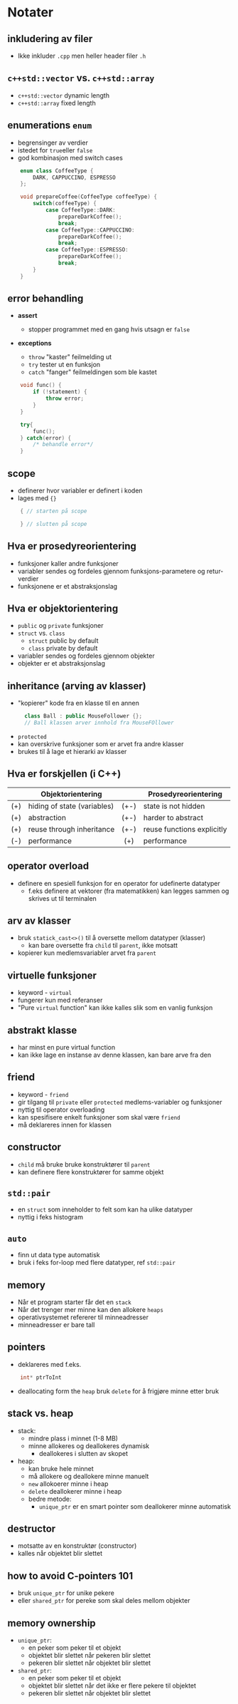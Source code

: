 # Notater

## inkludering av filer

- Ikke inkluder `.cpp` men heller header filer `.h`

## `c++std::vector` vs. `c++std::array`

- `c++std::vector` dynamic length
- `c++std::array` fixed length

## enumerations `enum`

- begrensinger av verdier
- istedet for `true`eller `false`
- god kombinasjon med switch cases
```c++
    enum class CoffeeType {
        DARK, CAPPUCCINO, ESPRESSO
    };

    void prepareCoffee(CoffeeType coffeeType) {
        switch(coffeeType) {
            case CoffeeType::DARK:
                prepareDarkCoffee();
                break;
            case CoffeeType::CAPPUCCINO:
                prepareDarkCoffee();
                break;
            case CoffeeType::ESPRESSO:
                prepareDarkCoffee();
                break;
        }
    }
```

## error behandling

- **assert**
  - stopper programmet med en gang hvis utsagn er `false`
  
- **exceptions**
  - `throw` "kaster" feilmelding ut
  - `try` tester ut en funksjon
  - `catch` "fanger" feilmeldingen som ble kastet
```c++
    void func() {
        if (!statement) {
            throw error;
        }
    }

    try{
        func();
    } catch(error) {
        /* behandle error*/
    }
```

## scope

- definerer hvor variabler er definert i koden
- lages med `{}`
```c++
    { // starten på scope

    } // slutten på scope
```

## Hva er prosedyreorientering

- funksjoner kaller andre funksjoner
- variabler sendes og fordeles gjennom funksjons-parametere og retur-verdier
- funksjonene er et abstraksjonslag

## Hva er objektorientering

- `public` og `private` funksjoner
- `struct` vs. `class`
  - `struct` public by default
  - `class` private by default
- variabler sendes og fordeles gjennom objekter
- objekter er et abstraksjonslag

## inheritance (arving av klasser)

- "kopierer" kode fra en klasse til en annen
  ```c++
    class Ball : public MouseFollower {};
    // Ball klassen arver innhold fra MouseFOllower
  ```
- `protected`
- kan overskrive funksjoner som er arvet fra andre klasser
- brukes til å lage et hierarki av klasser

## Hva er forskjellen (i C++)


|       | Objektorientering           |       | Prosedyreorientering       |
| :---: | --------------------------- | :---: | -------------------------- |
|  (+)  | hiding of state (variables) | (+-)  | state is not hidden        |
|  (+)  | abstraction                 | (+-)  | harder to abstract         |
|  (+)  | reuse through inheritance   | (+-)  | reuse functions explicitly |
|  (-)  | performance                 |  (+)  | performance                |

## operator overload

- definere en spesiell funksjon for en operator for udefinerte datatyper
  - f.eks definere at vektorer (fra matematikken) kan legges sammen og skrives ut til terminalen 

## arv av klasser

- bruk `statick_cast<>()` til å oversette mellom datatyper (klasser)
  - kan bare oversette fra `child` til `parent`, ikke motsatt
- kopierer kun medlemsvariabler arvet fra `parent`

## virtuelle funksjoner

- keyword - `virtual` 
- fungerer kun med referanser
- "Pure `virtual` function" kan ikke kalles slik som en vanlig funksjon

## abstrakt klasse

- har minst en pure virtual function
- kan ikke lage en instanse av denne klassen, kan bare arve fra den

## friend

- keyword - `friend`
- gir tilgang til `private` eller `protected` medlems-variabler og funksjoner
- nyttig til operator overloading
- kan spesifisere enkelt funksjoner som skal være `friend`
- må deklareres innen for klassen

## constructor

- `child` må bruke bruke konstruktører til `parent`
- kan definere flere konstruktører for samme objekt

## `std::pair`

- en `struct` som inneholder to felt som kan ha ulike datatyper
- nyttig i feks histogram

## `auto`

- finn ut data type automatisk
- bruk i feks for-loop med flere datatyper, ref `std::pair`

## memory

- Når et program starter får det en `stack`
- Når det trenger mer minne kan den allokere `heaps`
- operativsystemet refererer til minneadresser
- minneadresser er bare tall

## pointers

- deklareres med f.eks. 
```c++ 
    int* ptrToInt
```
- deallocating form the `heap` bruk `delete` for å frigjøre minne etter bruk

## stack vs. heap

- stack:
  - mindre plass i minnet (1-8 MB)
  - minne allokeres og deallokeres dynamisk
    - deallokeres i slutten av skopet
- heap:
  - kan bruke hele minnet
  - må allokere og deallokere minne manuelt
  - `new` allokoerer minne i heap
  - `delete` deallokerer minne i heap
  - bedre metode:
    - `unique_ptr` er en smart pointer som deallokerer minne automatisk
  
## destructor

- motsatte av en konstruktør (constructor)
- kalles når objektet blir slettet

## how to avoid C-pointers 101

- bruk `unique_ptr` for unike pekere
- eller `shared_ptr` for pereke som skal deles mellom objekter

## memory ownership

- `unique_ptr`:
  - en peker som peker til et objekt
  - objektet blir slettet når pekeren blir slettet
  - pekeren blir slettet når objektet blir slettet
- `shared_ptr`:
  - en peker som peker til et objekt
  - objektet blir slettet når det ikke er flere pekere til objektet
  - pekeren blir slettet når objektet blir slettet
